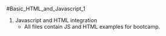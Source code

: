 #Basic_HTML_and_Javascript_1
1. Javascript and HTML integration
    - All files contain JS and HTML examples for bootcamp.

